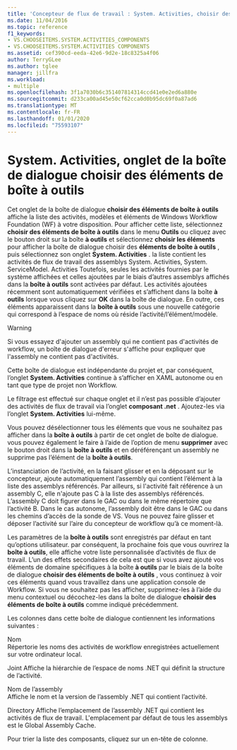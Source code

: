 ```yaml
---
title: 'Concepteur de flux de travail : System. Activities, choisir des éléments de boîte à outils'
ms.date: 11/04/2016
ms.topic: reference
f1_keywords:
- VS.CHOOSEITEMS.SYSTEM.ACTIVITIES_COMPONENTS
- VS.CHOOSEITEMS.SYSTEM.ACTIVITIES COMPONENTS
ms.assetid: cef390cd-eeda-42e6-9d2e-18c8325a4f06
author: TerryGLee
ms.author: tglee
manager: jillfra
ms.workload:
- multiple
ms.openlocfilehash: 3f1a7030b6c351407814314ccd41e0e2ed6a880e
ms.sourcegitcommit: d233ca00ad45e50cf62cca0d0b95dc69f0a87ad6
ms.translationtype: MT
ms.contentlocale: fr-FR
ms.lasthandoff: 01/01/2020
ms.locfileid: "75593107"
---
```

# <a name="systemactivities-tab-choose-toolbox-items-dialog-box"></a>System. Activities, onglet de la boîte de dialogue choisir des éléments de boîte à outils

Cet onglet de la boîte de dialogue **choisir des éléments de boîte à outils** affiche la liste des activités, modèles et éléments de Windows Workflow Foundation (WF) à votre disposition. Pour afficher cette liste, sélectionnez **choisir des éléments de boîte à outils** dans le menu **Outils** ou cliquez avec le bouton droit sur la boîte **à outils** et sélectionnez **choisir les éléments** pour afficher la boîte de dialogue choisir des **éléments de boîte à outils** , puis sélectionnez son onglet **System. Activities** . la liste contient les activités de flux de travail des assemblys System. Activities, System. ServiceModel. Activities Toutefois, seules les activités fournies par le système affichées et celles ajoutées par le biais d’autres assemblys affichés dans la **boîte à outils** sont activées par défaut. Les activités ajoutées récemment sont automatiquement vérifiées et s’affichent dans la boîte **à outils** lorsque vous cliquez sur **OK** dans la boîte de dialogue. En outre, ces éléments apparaissent dans la **boîte à outils** sous une nouvelle catégorie qui correspond à l’espace de noms où réside l’activité/l’élément/modèle.

> [!WARNING]
> Si vous essayez d'ajouter un assembly qui ne contient pas d'activités de workflow, un boîte de dialogue d'erreur s'affiche pour expliquer que l'assembly ne contient pas d'activités.

Cette boîte de dialogue est indépendante du projet et, par conséquent, l’onglet **System. Activities** continue à s’afficher en XAML autonome ou en tant que type de projet non Workflow.

Le filtrage est effectué sur chaque onglet et il n’est pas possible d’ajouter des activités de flux de travail via l’onglet **composant .net** . Ajoutez-les via l’onglet **System. Activities** lui-même.

Vous pouvez désélectionner tous les éléments que vous ne souhaitez pas afficher dans la **boîte à outils** à partir de cet onglet de boîte de dialogue. vous pouvez également le faire à l’aide de l’option de menu **supprimer** avec le bouton droit dans la **boîte à outils** et en déréférençant un assembly ne supprime pas l’élément de la **boîte à outils**.

L’instanciation de l’activité, en la faisant glisser et en la déposant sur le concepteur, ajoute automatiquement l’assembly qui contient l’élément à la liste des assemblys référencés. Par ailleurs, si l'activité fait référence à un assembly C, elle n'ajoute pas C à la liste des assemblys référencés. L’assembly C doit figurer dans le GAC ou dans le même répertoire que l’activité B. Dans le cas autonome, l’assembly doit être dans le GAC ou dans les chemins d’accès de la sonde de VS. Vous ne pouvez faire glisser et déposer l’activité sur l’aire du concepteur de workflow qu’à ce moment-là.

Les paramètres de la **boîte à outils** sont enregistrés par défaut en tant qu’options utilisateur. par conséquent, la prochaine fois que vous ouvrirez la **boîte à outils**, elle affiche votre liste personnalisée d’activités de flux de travail. L’un des effets secondaires de cela est que si vous avez ajouté vos éléments de domaine spécifiques à la boîte **à outils** par le biais de la boîte de dialogue **choisir des éléments de boîte à outils** , vous continuez à voir ces éléments quand vous travaillez dans une application console de Workflow. Si vous ne souhaitez pas les afficher, supprimez-les à l’aide du menu contextuel ou décochez-les dans la boîte de dialogue **choisir des éléments de boîte à outils** comme indiqué précédemment.

Les colonnes dans cette boîte de dialogue contiennent les informations suivantes :

Nom\
Répertorie les noms des activités de workflow enregistrées actuellement sur votre ordinateur local.

Joint
Affiche la hiérarchie de l’espace de noms .NET qui définit la structure de l’activité.

Nom de l’assembly \
Affiche le nom et la version de l’assembly .NET qui contient l’activité.

Directory
Affiche l’emplacement de l’assembly .NET qui contient les activités de flux de travail. L'emplacement par défaut de tous les assemblys est le Global Assembly Cache.

Pour trier la liste des composants, cliquez sur un en-tête de colonne.
